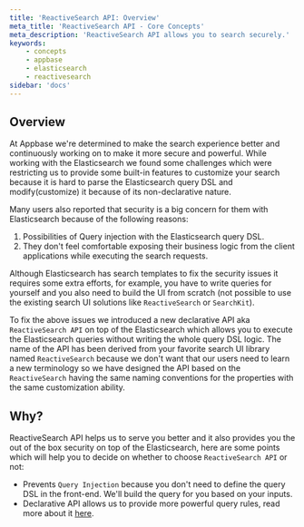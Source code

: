 ```yaml
---
title: 'ReactiveSearch API: Overview'
meta_title: 'ReactiveSearch API - Core Concepts'
meta_description: 'ReactiveSearch API allows you to search securely.'
keywords:
    - concepts
    - appbase
    - elasticsearch
    - reactivesearch
sidebar: 'docs'
---
```


## Overview

At Appbase we're determined to make the search experience better and continuously working on to make it more secure and powerful. While working with the Elasticsearch we found some challenges which were restricting us to provide some built-in features to customize your search because it is hard to parse the Elasticsearch query DSL and modify(customize) it because of its non-declarative nature.

Many users also reported that security is a big concern for them with Elasticsearch because of the following reasons:
1. Possibilities of Query injection with the Elasticsearch query DSL.
2. They don't feel comfortable exposing their business logic from the client applications while executing the search requests.

Although Elasticsearch has search templates to fix the security issues it requires some extra efforts, for example, you have to write queries for yourself and you also need to build the UI from scratch (not possible to use the existing search UI solutions like `ReactiveSearch` or `SearchKit`).

To fix the above issues we introduced a new declarative API aka `ReactiveSearch API` on top of the Elasticsearch which allows you to execute the Elasticsearch queries without writing the whole query DSL logic. The name of the API has been derived from your favorite search UI library named `ReactiveSearch` because we don't want that our users need to learn a new terminology so we have designed the API based on the `ReactiveSearch` having the same naming conventions for the properties with the same customization ability.


## Why?
ReactiveSearch API helps us to serve you better and it also provides you the out of the box security on top of the Elasticsearch, here are some points which will help you to decide on whether to choose `ReactiveSearch API` or not:

- Prevents `Query Injection` because you don't need to define the query DSL in the front-end. We'll build the query for you based on your inputs.
- Declarative API allows us to provide more powerful query rules, read more about it [here](/docs/search/Rules/).